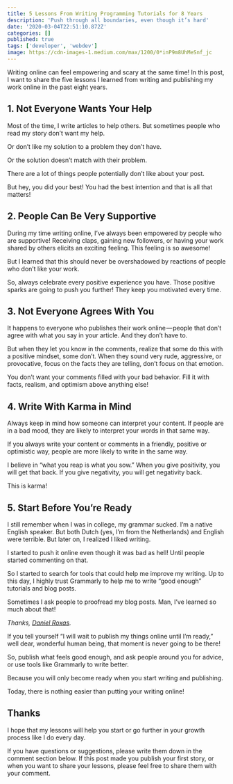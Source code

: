 ```yaml
---
title: 5 Lessons From Writing Programming Tutorials for 8 Years
description: 'Push through all boundaries, even though it’s hard'
date: '2020-03-04T22:51:10.872Z'
categories: []
published: true
tags: ['developer', 'webdev']
image: https://cdn-images-1.medium.com/max/1200/0*inP9m8UhMeSnf_jc
---
```


Writing online can feel empowering and scary at the same time! In this post, I want to share the five lessons I learned from writing and publishing my work online in the past eight years.

## 1\. Not Everyone Wants Your Help

Most of the time, I write articles to help others. But sometimes people who read my story don’t want my help.

Or don’t like my solution to a problem they don’t have.

Or the solution doesn’t match with their problem.

There are a lot of things people potentially don’t like about your post.

But hey, you did your best! You had the best intention and that is all that matters!

## 2\. People Can Be Very Supportive

During my time writing online, I’ve always been empowered by people who are supportive! Receiving claps, gaining new followers, or having your work shared by others elicits an exciting feeling. This feeling is so awesome!

But I learned that this should never be overshadowed by reactions of people who don’t like your work.

So, always celebrate every positive experience you have. Those positive sparks are going to push you further! They keep you motivated every time.

## 3\. Not Everyone Agrees With You

It happens to everyone who publishes their work online — people that don’t agree with what you say in your article. And they don’t have to.

But when they let you know in the comments, realize that some do this with a positive mindset, some don’t. When they sound very rude, aggressive, or provocative, focus on the facts they are telling, don’t focus on that emotion.

You don’t want your comments filled with your bad behavior. Fill it with facts, realism, and optimism above anything else!

## 4\. Write With Karma in Mind

Always keep in mind how someone can interpret your content. If people are in a bad mood, they are likely to interpret your words in that same way.

If you always write your content or comments in a friendly, positive or optimistic way, people are more likely to write in the same way.

I believe in “what you reap is what you sow.” When you give positivity, you will get that back. If you give negativity, you will get negativity back.

This is karma!

## 5\. Start Before You’re Ready

I still remember when I was in college, my grammar sucked. I’m a native English speaker. But both Dutch (yes, I’m from the Netherlands) and English were terrible. But later on, I realized I liked writing.

I started to push it online even though it was bad as hell! Until people started commenting on that.

So I started to search for tools that could help me improve my writing. Up to this day, I highly trust Grammarly to help me to write “good enough” tutorials and blog posts.

Sometimes I ask people to proofread my blog posts. Man, I’ve learned so much about that!

_Thanks,_ [_Daniel Roxas_](https://medium.com/u/c9ea8da91c25)_._

If you tell yourself “I will wait to publish my things online until I’m ready,” well dear, wonderful human being, that moment is never going to be there!

So, publish what feels good enough, and ask people around you for advice, or use tools like Grammarly to write better.

Because you will only become ready when you start writing and publishing.

Today, there is nothing easier than putting your writing online!

## Thanks

I hope that my lessons will help you start or go further in your growth process like I do every day.

If you have questions or suggestions, please write them down in the comment section below. If this post made you publish your first story, or when you want to share your lessons, please feel free to share them with your comment.